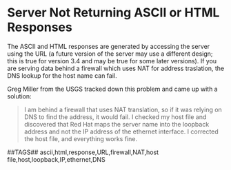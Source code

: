 # Server Not Returning ASCII or HTML Responses

The ASCII and HTML responses are generated by accessing the server
using the URL (a future version of the server may use a different design;
this is true for version 3.4 and may be true for some later versions).
If you are serving data behind a firewall which uses NAT for address traslation,
the DNS lookup for the host name can fail.

Greg Miller from the USGS tracked down this problem and came up with a solution:

> I am behind a firewall that uses NAT translation, so if it was relying on DNS to find the address, it would fail. I checked my host file and discovered that Red Hat maps the server name into the loopback address and not the IP address of the ethernet interface. I corrected the host file, and everything works fine.

##TAGS##
ascii,html,response,URL,firewall,NAT,host file,host,loopback,IP,ethernet,DNS
